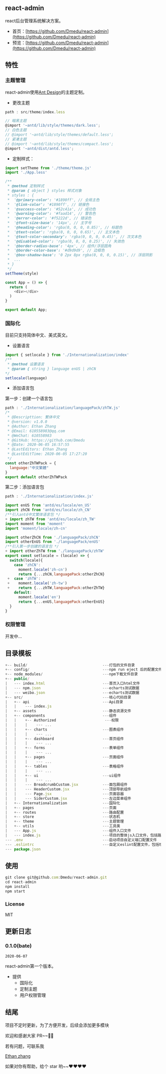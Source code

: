 ## react-admin
react后台管理系统解决方案。

- 首页：[https://github.com/Dmedu/react-admin](https://github.com/Dmedu/react-admin)
- 预览：[https://github.com/Dmedu/react-admin](https://github.com/Dmedu/react-admin)

## 特性

### 主题管理

react-admin使用[Ant Design](https://ant-design.gitee.io/docs/react/customize-theme-cn)的主题定制。

- 更改主题

```js
path : src/theme/index.less

// 暗黑主题
@import '~antd/lib/style/themes/dark.less';
// 白色主题
// @import '~antd/lib/style/themes/default.less';
// 紧凑主题
// @import '~antd/lib/style/themes/compact.less';
@import '~antd/dist/antd.less';

```
- 定制样式：

```js
import setTheme from './theme/theme.js'
import './App.less'

/**
 * @method 定制样式
 * @param { object } styles 样式对象
 * styles : {
 *  '@primary-color': '#1890ff', // 全局主色
 *  '@link-color': '#1890ff', // 链接色
 *  '@success-color': '#52c41a', // 成功色
 *  '@warning-color': '#faad14', // 警告色
 *  '@error-color': '#f5222d', // 错误色
 *  '@font-size-base': '14px', // 主字号
 *  '@heading-color': 'rgba(0, 0, 0, 0.85)', // 标题色
 *  '@text-color': 'rgba(0, 0, 0, 0.65)', // 主文本色
 *  '@text-color-secondary': 'rgba(0, 0, 0, 0.45)', // 次文本色
 *  '@disabled-color': 'rgba(0, 0, 0, 0.25)', // 失效色
 *  '@border-radius-base': '4px', // 组件/浮层圆角
 *  '@border-color-base': '#d9d9d9', // 边框色
 *  '@box-shadow-base': '0 2px 8px rgba(0, 0, 0, 0.15)', // 浮层阴影
 *  ...
 * }
 */
setTheme(style)

const App = () => {
  return (
    <div></div>
  )
}

export default App;
```

### 国际化

目前只支持简体中文、美式英文。

- 设置语言

```js
import { setlocale } from './Internationalization/index'
/**
 * @method 设置语言
 * @param { string } language enUS | zhCN
*/
setlocale(language)
```

- 添加语言包

第一步：创建一个语言包

```js
path : './Internationalization/languagePack/zhTW.js'
/*
 * @Descripttion: 繁体中文
 * @version: v1.0.0
 * @Author: Ethan Zhang
 * @Email: 610558983@qq.com
 * @WeChat: 610558983
 * @GitHub: https://github.com/Dmedu
 * @Date: 2020-06-05 16:57:55
 * @LastEditors: Ethan Zhang
 * @LastEditTime: 2020-06-05 17:27:20
 */ 
const otherZhTWPack = {
  language:"中文繁體"
}
export default otherZhTWPack
```

第二步：添加语言包

```js
path : './Internationalization/index.js'

import enUS from 'antd/es/locale/en_US'
import zhCN from 'antd/es/locale/zh_CN'
/**引入antd中文繁体语言包 */
+ import zhTW from 'antd/es/locale/zh_TW'
import moment from 'moment'
import 'moment/locale/zh-cn'

import otherZhCN from './languagePack/zhCN'
import otherEnUS from './languagePack/enUS'
/**引入第一步创建的语言包 */
+ import otherZhTW from './languagePack/zhTW'
export const setlocale = (locale) => {
  switch(locale){
    case 'zhCN':
      moment.locale('zh-cn')
      return {...zhCN,languagePack:otherZhCN}
 +  case 'zhTW':
 +    moment.locale('zh-tw')
 +    return {...zhTW,languagePack:otherZhTW}
    default:
      moment.locale('en')
      return {...enUS,languagePack:otherEnUS}
  }
}
```
### 权限管理

开发中...

## 目录模板

```js
+-- build/                                  ---打包的文件目录
+-- config/                                 ---npm run eject 后的配置文件目录
+-- node_modules/                           ---npm下载文件目录
+-- public/
|   --- index.html							---首页入口html文件
|   --- npm.json							---echarts测试数据
|   --- weibo.json							---echarts测试数据
+-- src/                                    ---核心代码目录
|   +-- api                                 ---Api目录
|   |    --- index.js
|   +-- assets                              ---静态资源文件
|   +-- components                          ---组件
|   |    +-- Authorized                      ---权限
|   |    |    --- ...
|   |    +-- charts                         ---图表组件
|   |    |    --- ...
|   |    +-- dashboard                      ---首页组件
|   |    |    --- ...
|   |    +-- forms                          ---表单组件
|   |    |    --- ...
|   |    +-- pages                          ---页面组件
|   |    |    --- ...
|   |    +-- tables                         ---表格组件
|   |    |    --- ...
|   |    +-- ui                             ---ui组件
|   |    |    --- ...
|   |    --- BreadcrumbCustom.jsx           ---面包屑组件
|   |    --- HeaderCustom.jsx               ---顶部导航组件
|   |    --- Page.jsx                       ---页面容器
|   |    --- SiderCustom.jsx                ---左边菜单组件
|   +-- Internationalization                ---国际化
|   +-- pages                               ---页面
|   +-- routes                              ---路由配置
|   +-- store                               ---状态机
|   +-- theme                               ---主题管理
|   +-- utils                               ---工具类
|   --- App.js                              ---组件入口文件
|   --- index.js                            ---项目的整体js入口文件，包括路由配置等
--- .env                                    ---启动项目自定义端口配置文件
--- .eslintrc                               ---自定义eslint配置文件，包括增加的react jsx语法限制
--- package.json
```

## 使用

```js
git clone git@github.com:Dmedu/react-admin.git
cd react-admin
npm install
npm start
```

### License

MIT

## 更新日志

### 0.1.0(bate)

`2020-06-07`

react-admin第一个版本。

- 提供
  - 国际化
  - 定制主题
  - 用户权限管理

## 结尾

项目不定时更新，为了方便开发，后续会添加更多模块

欢迎和感谢大家 PR~~👏👏

若有问题，可联系我

[Ethan zhang](https://dmedu.github.io/EthanZhang.me/)

如果对你有帮助，给个 star 哟~~❤️❤️❤️❤️
